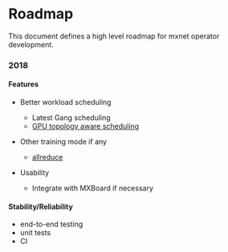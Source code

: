 # Roadmap

This document defines a high level roadmap for mxnet operator development.


### 2018

#### Features

- Better workload scheduling
  - Latest Gang scheduling
  - [GPU topology aware scheduling](https://github.com/kubernetes-incubator/kube-arbitrator/issues/236)

- Other training mode if any
  - [allreduce](https://github.com/apache/incubator-mxnet/pull/10696)

- Usability
  - Integrate with MXBoard if necessary
  
#### Stability/Reliability

- end-to-end testing
- unit tests
- CI
